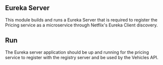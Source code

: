## Eureka Server 
This module builds and runs a Eureka Server that is required to register the Pricing service as a microservice through Netflix's Eureka Client discovery.

## Run
The Eureka server application should be up and running for the pricing service to register with the registry server and be used by the Vehicles API.
